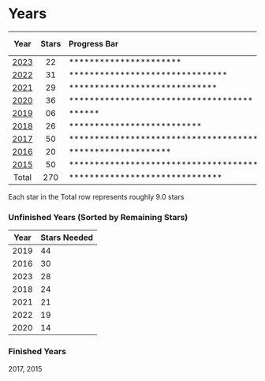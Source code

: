 # Years #

| Year         | Stars | Progress Bar                                       | Percent Done |
|:------------:|:-----:|:---------------------------------------------------|:-------------|
| [2023](2023) | 22    | **********************                             | 44%          |
| [2022](2022) | 31    | *******************************                    | 62%          |
| [2021](2021) | 29    | *****************************                      | 58%          |
| [2020](2020) | 36    | ************************************               | 72%          |
| [2019](2019) | 06    | ******                                             | 12%          |
| [2018](2018) | 26    | **************************                         | 52%          |
| [2017](2017) | 50    | ************************************************** | 100%         |
| [2016](2016) | 20    | ********************                               | 40%          |
| [2015](2015) | 50    | ************************************************** | 100%         |
| Total        | 270   | ******************************                     | 60%          |

Each star in the Total row represents roughly 9.0 stars

### Unfinished Years (Sorted by Remaining Stars) ###

| Year | Stars Needed |
|:----:|:-------------|
| 2019 | 44           |
| 2016 | 30           |
| 2023 | 28           |
| 2018 | 24           |
| 2021 | 21           |
| 2022 | 19           |
| 2020 | 14           |

### Finished Years ###

2017, 2015
